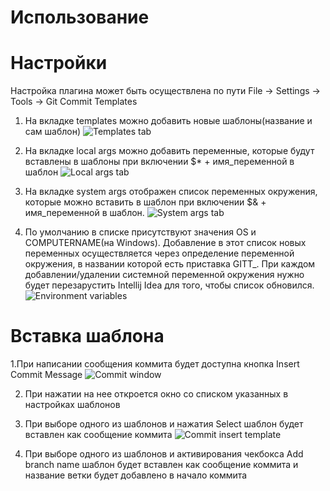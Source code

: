 # Использование

# Настройки

Настройка плагина может быть осуществлена по пути File -> Settings -> Tools -> Git Commit Templates
1. На вкладке templates можно добавить новые шаблоны(название и сам шаблон)
  ![Templates tab](../images/settings_templates_tab.png)

2. На вкладке local args можно добавить переменные, которые будут вставлены в шаблоны при включении $* + имя_переменной в шаблон
  ![Local args tab](../images/settings_local_args_tab.png)

3. На вкладке system args отображен список переменных окружения, которые можно вставить в шаблон при включении $& + имя_переменной в шаблон.
  ![System args tab](../images/settings_sys_args_tab.png)

4. По умолчанию в списке присутствуют значения OS и COMPUTERNAME(на Windows). Добавление в этот список новых переменных осуществляется через определение переменной окружения, в названии которой есть приставка GITT_. При каждом добавлении/удалении системной переменной окружения нужно будет перезарустить Intellij Idea для того, чтобы список обновился.
  ![Environment variables](../images/environment_variables.png)


# Вставка шаблона

1.При написании сообщения коммита будет доступна кнопка Insert Commit Message
  ![Commit window](../images/commit_window.png)

2. При нажатии на нее откроется окно со списком указанных в настройках шаблонов
 

3. При выборе одного из шаблонов и нажатия Select шаблон будет вставлен как сообщение коммита
  ![Commit insert template](../images/commit_insert_template.png)

4. При выборе одного из шаблонов и активирования чекбокса Add branch name шаблон будет вставлен как сообщение коммита и название ветки будет добавлено в начало коммита
  

